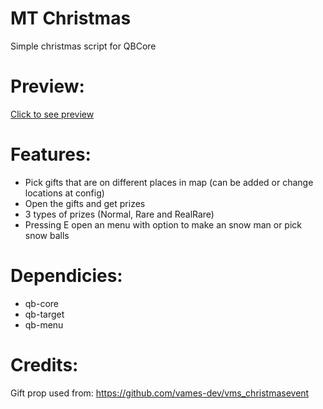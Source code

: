 # MT Christmas
Simple christmas script for QBCore

# Preview:
<a target="_blank" href="https://streamable.com/6iiofk">Click to see preview<a>

# Features:
- Pick gifts that are on different places in map (can be added or change locations at config)
- Open the gifts and get prizes
- 3 types of prizes (Normal, Rare and RealRare)
- Pressing E open an menu with option to make an snow man or pick snow balls

# Dependicies:
- qb-core
- qb-target
- qb-menu

# Credits:
Gift prop used from: https://github.com/vames-dev/vms_christmasevent
